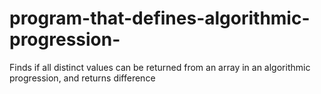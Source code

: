 # program-that-defines-algorithmic-progression-
Finds if all distinct values can be returned from an array in an algorithmic progression,  and returns difference 
